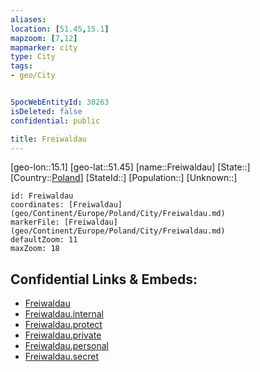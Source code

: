 ```yaml
---
aliases: 
location: [51.45,15.1]
mapzoom: [7,12] 
mapmarker: city 
type: City
tags:
- geo/City


SpocWebEntityId: 30263
isDeleted: false
confidential: public

title: Freiwaldau
---
```

[geo-lon::15.1]
[geo-lat::51.45]
[name::Freiwaldau]
[State::]
[Country::[Poland](geo/Continent/Europe/Poland.md)]
[StateId::]
[Population::]
[Unknown::]


```leaflet
id: Freiwaldau
coordinates: [Freiwaldau](geo/Continent/Europe/Poland/City/Freiwaldau.md)
markerFile: [Freiwaldau](geo/Continent/Europe/Poland/City/Freiwaldau.md)
defaultZoom: 11 
maxZoom: 18
```


## Confidential Links & Embeds: 
- [Freiwaldau](../../../../../../_public/geo/Continent/Europe/Poland/City/Freiwaldau.md) 
- [Freiwaldau.internal](../../../../../../_internal/geo/Continent/Europe/Poland/City/Freiwaldau.internal.md) 
- [Freiwaldau.protect](../../../../../../_protect/geo/Continent/Europe/Poland/City/Freiwaldau.protect.md) 
- [Freiwaldau.private](../../../../../../_private/geo/Continent/Europe/Poland/City/Freiwaldau.private.md) 
- [Freiwaldau.personal](../../../../../../_personal/geo/Continent/Europe/Poland/City/Freiwaldau.personal.md) 
- [Freiwaldau.secret](../../../../../../_secret/geo/Continent/Europe/Poland/City/Freiwaldau.secret.md) 
